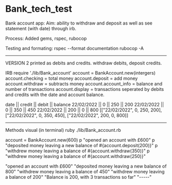 # Bank_tech_test
Bank account app: 
Aim: ability to withdraw and deposit as well as see statement (with date) through irb.

Process:
Added gems, rspec, rubocop

Testing and formating: 
rspec --format documentation 
rubocop -A

------
VERSION 2
printed as debits and credits.
withdraw debits, deposit credits.

IRB
require './lib/Bank_account'
account = BankAccount.new(intergers)
account.checking = total money
account.deposit = add money
account.withdraw = subtracts money
account.account_info = balance and number of transactions
account.display = transactions seperated by debits and credits with the date and account balance.


date       || credit || debit || balance
22/02/2022 || 0 || 250 || 200
22/02/2022 || 0 || 350 || 450
22/02/2022 || 200 || 0 || 800
[["22/02/2022", 0, 250, 200], ["22/02/2022", 0, 350, 450], ["22/02/2022", 200, 0, 800]]

------
Methods visual
(in terminal) ruby ./lib/Bank_account.rb  

account = BankAccount.new(600)
p "opened an account with £600" 
p "deposited money leaving a new balance of #{account.deposit(200)}"
p "withdrew money leaving a balance of #{account.withdraw(350)}"
p "withdrew money leaving a balance of #{account.withdraw(250)}"


"opened an account with £600"
"deposited money leaving a new balance of 800"
"withdrew money leaving a balance of 450"
"withdrew money leaving a balance of 200"
"Balance is 200, with 3 transactions so far"
"-----"